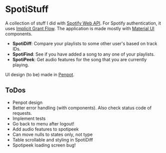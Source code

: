 # SpotiStuff

A collection of stuff I did with [Spotify Web API](https://developer.spotify.com/documentation/web-api/reference/#/). For Spotify authentication, it uses [Implicit Grant Flow](https://developer.spotify.com/documentation/general/guides/authorization/implicit-grant/). The application is made mostly with [Material UI](https://mui.com/) components.

- **SpotiDiff**: Compare your playlists to some other user's based on track IDs.
- **SpotiFind**: See if you have added a song to any one of your playlists.
- **SpotiPeek**: Get audio features for the song that you are currently playing.

UI design (to be) made in [Penpot](https://penpot.app/).

## ToDos

- Penpot design
- Better error handling (with components). Also check status code of requests.
- Implement tests
- Go back to menu after logout!
- Add audio features to spotipeek
- Can move nulls to states only, not type
- Table scrollable and styling in SpotiDiff
- Spotipeek loading screen bug!

